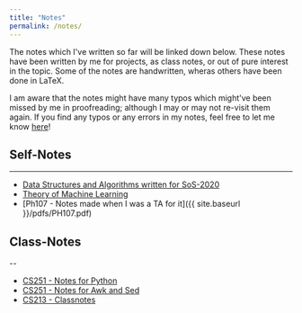 ```yaml
---
title: "Notes"
permalink: /notes/
---
```


The notes which I've written so far will be linked down below. These notes have been written by me for projects, as class notes, or out of pure interest in the topic. Some of the notes are handwritten, wheras others have been done in LaTeX.

I am aware that the notes might have many typos which might've been missed by me in proofreading; although I may or may not re-visit them again. If you find any typos or any errors in my notes, feel free to let me know [here](https://docs.google.com/forms/d/e/1FAIpQLSfg5K7Who3oHfU4l4fgulXwf8h9csXvU88QPf83HDsMjE65XA/viewform?usp=sf_link)!

## Self-Notes
---

- [Data Structures and Algorithms written for SoS-2020](/notes/sos2020/)
- [Theory of Machine Learning](notes/toml)
- [Ph107 - Notes made when I was a TA for it]({{ site.baseurl }}/pdfs/PH107.pdf)

## Class-Notes
--

- [CS251 - Notes for Python](/notes/cs251py)
- [CS251 - Notes for Awk and Sed](/notes/cs251a_bash)
- [CS213 - Classnotes](/notes/cs213cn)